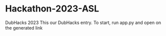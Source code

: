 # Hackathon-2023-ASL
DubHacks 2023
This our DubHacks entry.
To start, run app.py and open on the generated link